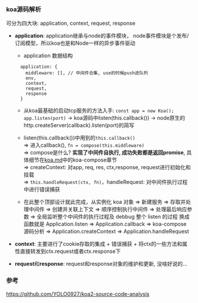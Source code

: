 ### koa源码解析  
可分为四大块: application, context, request, response

- **application**: application继承与node的事件模块， node事件模块是个发布/订阅模型，所以koa也是和Node一样的异步事件驱动

  - application 数据结构
  ```
    application: {
      middleware: [], // 中间件合集, use的时候push进队列
      env,
      context,
      request,
      response
    }
  ```
  - 从koa最基础的启动tcp服务的方法入手: `const app = new Koa(); app.listen(port)` -> koa源码中listen(this.callback()) -> node原生的http.createServer(callback).listen(port)的简写

  - listen(this.callback())中用到的`this.callback()`  
    => 进入callback(), `fn = compose(this.middleware)`   
    => compose是什么? **实现了中间件自执行, 成功失败都是返回promise**, 具体细节在[koa.md](./koa.md)中的koa-compose章节  
    => createContext:  对app, req, res, ctx,response, request进行初始化和挂载  
    =>  `this.handleRequest(ctx, fn)`，handleRequest: 对中间件执行过程中进行错误捕获

  - 在此整个顶部设计就此完成，从实例化 koa 对象 => 新建服务 => 存取并处理中间件 => 创建并关联上下文 => 顺序控制执行中间件 => 处理最后响应参数 => 全局监听整个中间件的执行过程及 debbug 整个 listen 的过程
  换成函数就是 Application.listen => Application.callback => koa-compose 源码分析 => Application.createContext => Application.handleRequest  

- **context**: 主要进行了cookie存取的集成 + 错误捕获 + 将ctx的一些方法和属性直接转发到ctx.request或者ctx.response下

- **request**和**response**: request和response对象的维护和更新, 没啥好说的...

### 参考
https://github.com/YOLO0927/koa2-source-code-analysis